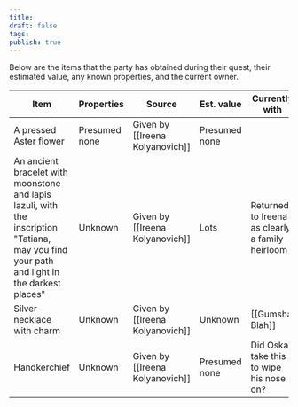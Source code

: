 ```yaml
---
title: 
draft: false
tags: 
publish: true
---
```

Below are the items that the party has obtained during their quest, their estimated value, any known properties, and the current owner.


| Item                                                                                                                                        | Properties    | Source                          | Est. value    | Currently with                                  |
| ------------------------------------------------------------------------------------------------------------------------------------------- | ------------- | ------------------------------- | ------------- | ----------------------------------------------- |
| A pressed Aster flower                                                                                                                      | Presumed none | Given by [[Ireena Kolyanovich]] | Presumed none |                                                 |
| An ancient bracelet with moonstone and lapis lazuli, with the inscription "Tatiana, may you find your path and light in the darkest places" | Unknown       | Given by [[Ireena Kolyanovich]] | Lots          | Returned to Ireena as clearly a family heirloom |
| Silver necklace with charm                                                                                                                  | Unknown       | Given by [[Ireena Kolyanovich]] | Unknown       | [[Gumshal Blah]]                                |
| Handkerchief                                                                                                                                | Unknown       | Given by [[Ireena Kolyanovich]] | Presumed none | Did Oskar take this to wipe his nose on?        |
